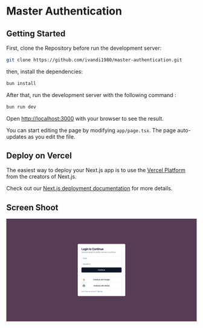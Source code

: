 # Master Authentication

## Getting Started

First, clone the Repository before run the development server:

```bash
git clone https://github.com/ivandi1980/master-authentication.git
```
then, install the dependencies:

```bash
bun install
```

After that, run the development server with the following command :

```bash
bun run dev
```

Open [http://localhost:3000](http://localhost:3000) with your browser to see the result.

You can start editing the page by modifying `app/page.tsx`. The page auto-updates as you edit the file.

## Deploy on Vercel

The easiest way to deploy your Next.js app is to use the [Vercel Platform](https://vercel.com/new?utm_medium=default-template&filter=next.js&utm_source=create-next-app&utm_campaign=create-next-app-readme) from the creators of Next.js.

Check out our [Next.js deployment documentation](https://nextjs.org/docs/deployment) for more details.

## Screen Shoot
![Auth](/public/assets/auth.png)
